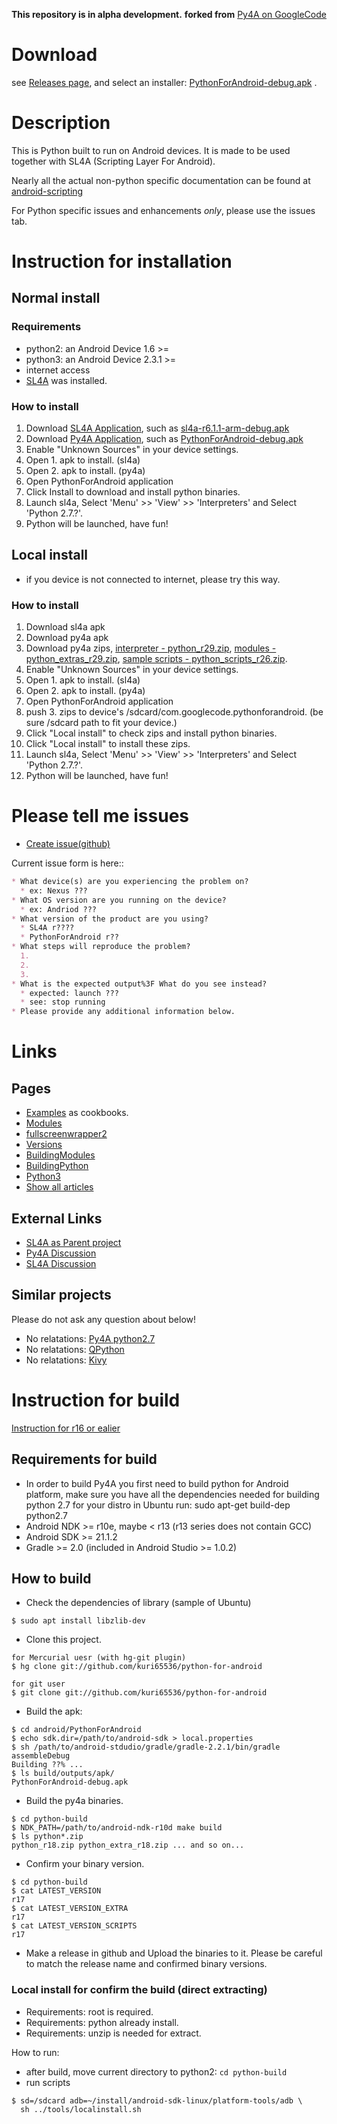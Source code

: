 **This repository is in alpha development.**
**forked from** [Py4A on GoogleCode](https://code.google.com/p/python-for-android/)

Download
===
see [Releases page](../../releases), and select an installer:
[PythonForAndroid-debug.apk](https://github.com/kuri65536/python-for-android/releases/download/r26/PythonForAndroid-debug-r26.apk)
.

Description
===
This is Python built to run on Android devices.
It is made to be used together with SL4A (Scripting Layer For Android).

Nearly all the actual non-python specific
documentation can be found at [android-scripting](http://code.google.com/p/android-scripting/)

For Python specific issues and enhancements _only_,
please use the issues tab.


Instruction for installation
===
## Normal install
### Requirements
* python2: an Android Device 1.6 >=
* python3: an Android Device 2.3.1 >=
* internet access
* [SL4A](http://github.com/kuri65536/sl4a) was installed.

### How to install
1. Download [SL4A Application](https://github.com/kuri65536/sl4a), such as
   [sl4a-r6.1.1-arm-debug.apk](https://github.com/kuri65536/sl4a/releases/download/6.1.1/sl4a-r6.1.1-arm-debug.apk)
2. Download [Py4A Application](../../releases), such as
   [PythonForAndroid-debug.apk](../../releases/download/r26/PythonForAndroid-debug-r26.apk)
3. Enable "Unknown Sources" in your device settings.
4. Open 1. apk to install. (sl4a)
5. Open 2. apk to install. (py4a)
6. Open PythonForAndroid application
7. Click Install to download and install python binaries.
8. Launch sl4a, Select 'Menu' >> 'View' >> 'Interpreters'
   and Select 'Python 2.7.?'.
9. Python will be launched, have fun!

## Local install

* if you device is not connected to internet, please try this way.

### How to install
1. Download sl4a apk
2. Download py4a apk
3. Download py4a zips, [interpreter - python_r29.zip](../../releases/download/r29/python_r29.zip),
   [modules - python_extras_r29.zip](../../releases/download/r29/python_extras_r29.zip),
   [sample scripts - python_scripts_r26.zip](../../releases/download/r26/python_scripts_r26.zip).
4. Enable "Unknown Sources" in your device settings.
5. Open 1. apk to install. (sl4a)
6. Open 2. apk to install. (py4a)
7. Open PythonForAndroid application
8. push 3. zips to device's /sdcard/com.googlecode.pythonforandroid.
   (be sure /sdcard path to fit your device.)
9. Click "Local install" to check zips and install python binaries.
9. Click "Local install" to install these zips.
10. Launch sl4a, Select 'Menu' >> 'View' >> 'Interpreters'
    and Select 'Python 2.7.?'.
11. Python will be launched, have fun!


<a name="create_issue"></a>Please tell me issues
===
* [Create issue(github)](../../issues/new?title=&body=%2a%20What%20device(s)%20are%20you%20experiencing%20the%20problem%20on%3F%0A%20%20%2a%20ex:%20Nexus%20%3F%3F%3F%0A%2a%20What%20OS%20version%20are%20you%20running%20on%20the%20device%3F%0A%20%20%2a%20ex:%20Andriod%20%3F%3F%3F%0A%2a%20What%20version%20of%20the%20product%20are%20you%20using%3F%0A%20%20%2a%20SL4A%20r%3F%3F%3F%3F%0A%20%20%2a%20PythonForAndroid%20r%3F%3F%0A%2a%20What%20steps%20will%20reproduce%20the%20problem%3F%0A%20%201.%20%0A%20%202.%20%0A%20%203.%20%0A%2a%20What%20is%20the%20expected%20output%3F%20What%20do%20you%20see%20instead%3F%0A%20%20%2a%20expected:%20launch%20%3F%3F%3F%0A%20%20%2a%20see:%20stop%20running%0A%2a%20Please%20provide%20any%20additional%20information%20below.%0A)

Current issue form is here::
```markdown
* What device(s) are you experiencing the problem on?
  * ex: Nexus ???
* What OS version are you running on the device?
  * ex: Andriod ???
* What version of the product are you using?
  * SL4A r????
  * PythonForAndroid r??
* What steps will reproduce the problem?
  1. 
  2. 
  3. 
* What is the expected output%3F What do you see instead?
  * expected: launch ???
  * see: stop running
* Please provide any additional information below.
```

Links
===
Pages
---
* [Examples](docs/examples.md) as cookbooks.
* [Modules](docs/modules.md)
* [fullscreenwrapper2](docs/fullscreenwrapper2.md)
* [Versions](docs/versions.md)
* [BuildingModules](docs/building_modules.md)
* [BuildingPython](docs/building_python.md)
* [Python3](python3-alpha/README.md)
* [Show all articles](docs/README.md)

External Links
---
* [SL4A as Parent project](https://github.com/kuri65536/sl4a)
* [Py4A Discussion](http://groups.google.com/group/python-for-android)
* [SL4A Discussion](http://groups.google.com/group/android-scripting)

Similar projects
---
Please do not ask any question about below!

* No relatations: [Py4A python2.7](https://googlecode.com/p/android-python27)
* No relatations: [QPython](http://qpython.com)
* No relatations: [Kivy](http://kivy.org)


Instruction for build
===
[Instruction for r16 or ealier](docs/building_ant.md)

Requirements for build
---
* In order to build Py4A you first need to build python for Android platform,
  make sure you have all the dependencies needed for building python 2.7 for your
  distro in Ubuntu run: sudo apt-get build-dep python2.7
* Android NDK >= r10e, maybe < r13 (r13 series does not contain GCC)
* Android SDK >= 21.1.2
* Gradle >= 2.0 (included in Android Studio >= 1.0.2)

How to build
---
* Check the dependencies of library (sample of Ubuntu)
```shell
$ sudo apt install libzlib-dev
```

* Clone this project.
```shell
for Mercurial uesr (with hg-git plugin)
$ hg clone git://github.com/kuri65536/python-for-android

for git user
$ git clone git://github.com/kuri65536/python-for-android
```
* Build the apk:
```shell
$ cd android/PythonForAndroid
$ echo sdk.dir=/path/to/android-sdk > local.properties
$ sh /path/to/android-stdudio/gradle/gradle-2.2.1/bin/gradle assembleDebug
Building ??% ...
$ ls build/outputs/apk/
PythonForAndroid-debug.apk
```
* Build the py4a binaries.
```shell
$ cd python-build
$ NDK_PATH=/path/to/android-ndk-r10d make build
$ ls python*.zip
python_r18.zip python_extra_r18.zip ... and so on...
```
* Confirm your binary version.
```shell
$ cd python-build
$ cat LATEST_VERSION
r17
$ cat LATEST_VERSION_EXTRA
r17
$ cat LATEST_VERSION_SCRIPTS
r17
```
* Make a release in github and Upload the binaries to it.
  Please be careful to match the release name and
  confirmed binary versions.

### Local install for confirm the build (direct extracting)
* Requirements: root is required.
* Requirements: python already install.
* Requirements: unzip is needed for extract.

How to run:
* after build, move current directory to python2: `cd python-build`
* run scripts
```shell
$ sd=/sdcard adb=~/install/android-sdk-linux/platform-tools/adb \
  sh ../tools/localinstall.sh
```

<!---
 vi: ft=markdown:et:ts=4:nowrap
 -->
